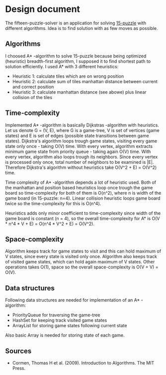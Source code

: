 # Design document

The fifteen-puzzle-solver is an application for solving [15-puzzle](https://en.wikipedia.org/wiki/15_puzzle) with different algorithms. Idea is to find solution with as few moves as possible.

## Algorithms

I choosed A* -algorithm to solve 15-puzzle because being optimized (heuristic) breadth-first algorithm, I supposed it to find shortest path to solution efficiently. I used A* with 3 different heuristics:

- Heuristic 1: calculate tiles which are on wrong position
- Heuristic 2: calculate sum of tiles manhattan distance between current and correct position
- Heuristic 3: calculate manhattan distance (see abowe) plus linear collision of the tiles

## Time-complexity

Implemented A* -algorithm is basically Dijkstras -algorithm with heuristics. Let us denote G = (V, E), where G is a game-tree, V is set of vertices (game states) and E is set of edges (possible state transitions between game states). Dijkstra's algorithm loops trough game states, visiting every game state only once - taking O(V) time. With every vertex, algorithm extracts minimum game state from priority queue - taking again O(V) time. With every vertex, algorithm also loops trough its neighbors. Since every vertex is processed only once, total number of neighbors to be examined is |E|. Therefore Dijkstra's algorithm without heuristics take O(V^2 + E) = O(V^2) time.

Time complexity of A* -algorithm depends a lot of heuristic used. Both of the manhattan and position based heuristics loop once trough the game board so time-complexity for both of them is O(n^2), where n is width of the game board (in 15-puzzle: n=4). Linear collision heuristic loops game board twice so the time-complexity for this is O(n^4).

Heuristics adds only minor coefficient to time-complexity since width of the game board is constant (n = 4), so the overall time-complexity for A* is O(V * n^4 * V + E) = O(n^4 * V^2 + E) = O(V^2).

## Space-complexity

Algorithm keeps track for game states to visit and this can hold maximum of V states, since every state is visited only once. Algorithm also keeps track of visited game states, which can hold again maximum of V states. Other operations takes O(1), space so the overall space-complexity is O(V + V) = O(V).

## Data structures

Following data structures are needed for implementation of an A* -algorithm:

- PriorityQueue for traversing the game-tree
- HashSet for keeping track visited game states
- ArrayList for storing game states following current state

Also basic Array is needed for storing state of each game.

## Sources

- Cormen, Thomas H et al. (2009). Introduction to Algorithms. The MIT Press.
